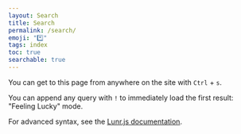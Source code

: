 ```yaml
---
layout: Search
title: Search
permalink: /search/
emoji: "*️⃣"
tags: index
toc: true
searchable: true
---
```


You can get to this page from anywhere on the site with `Ctrl` + `s`.

You can append any query with `!` to immediately load the first result: "Feeling Lucky" mode.

For advanced syntax, see the [Lunr.js documentation](https://lunrjs.com/guides/searching.html).

